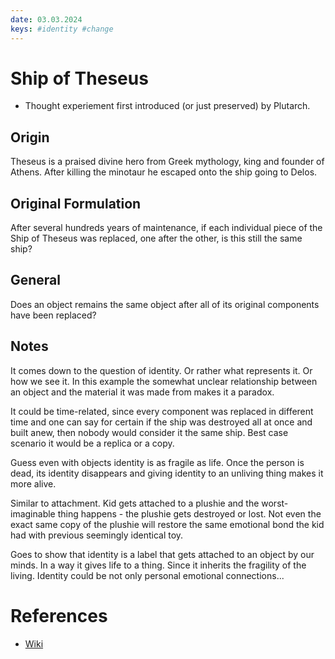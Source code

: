 ```yaml
---
date: 03.03.2024
keys: #identity #change
---
```


# Ship of Theseus
* Thought experiement first introduced (or just preserved) by Plutarch.

## Origin
Theseus is a praised divine hero from Greek mythology, king and founder of Athens.
After killing the minotaur he escaped onto the ship going to Delos.

## Original Formulation
After several hundreds years of maintenance, if each individual piece of the Ship of Theseus was replaced,
one after the other, is this still the same ship?

## General
Does an object remains the same object after all of its original components have been replaced?

## Notes
It comes down to the question of identity. Or rather what represents it. Or how we see it.
In this example the somewhat unclear relationship between an object and the material it was made from makes it a paradox.

It could be time-related, since every component
was replaced in different time and one can say for certain
if the ship was destroyed all at once and built anew,
then nobody would consider it the same ship.
Best case scenario it would be a replica or a copy.

Guess even with objects identity is as fragile as life.
Once the person is dead, its identity disappears and
giving identity to an unliving thing makes it more alive.

Similar to attachment.
Kid gets attached to a plushie and the worst-imaginable thing happens - the plushie gets destroyed or lost.
Not even the exact same copy of the plushie will restore the same emotional bond the kid had with previous seemingly identical toy.

Goes to show that identity is a label that gets attached to an object by our minds.
In a way it gives life to a thing. Since it inherits the fragility of the living.
Identity could be not only personal emotional connections...

# References
* [Wiki](https://en.wikipedia.org/wiki/Ship_of_Theseus)
